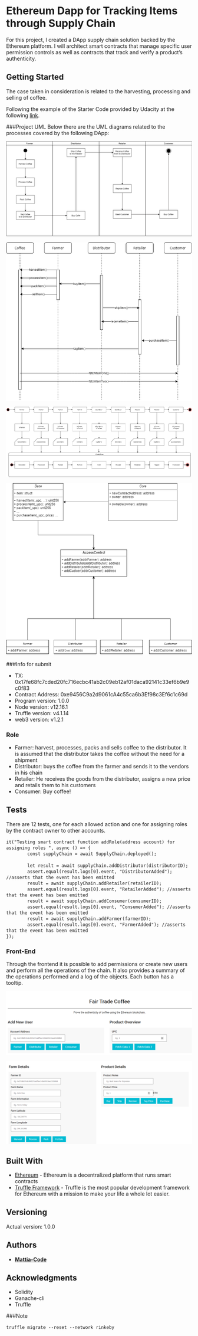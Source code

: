 # Ethereum Dapp for Tracking Items through Supply Chain

For this project, I created a DApp supply chain solution backed by the Ethereum platform. I will architect smart contracts that manage specific user permission controls as well as contracts that track and verify a product’s authenticity.

## Getting Started
The case taken in consideration is related to the harvesting, processing and selling of coffee.

Following the example of the Starter Code provided by Udacity at the following [link](https://github.com/udacity/nd1309-Project-6b-Example-Template).

###Project UML
Below there are the UML diagrams related to the processes covered by the following DApp:

![Activity Diagram](UML%20-%20Activity%20Diagram.png)

![Sequence Diagram](UML%20-%20Sequence%20Diagram.png)

![State Diagram](UML%20-%20State%20Diagram.png)

![Data Modeling Diagram](UML%20-%20Data%20Modeling.png)

###Info for submit

* TX: 0x17fe68fc7cded20fc716ecbc41ab2c09eb12af01daca92141c33ef6b9e9c0f83
* Contract Address: 0xe9456C9a2d9061cA4c55ca6b3Ef98c3Ef6c1c69d 
* Program version: 1.0.0
* Node version: v12.16.1
* Truffle version: v4.1.14
* web3 version: v1.2.1

### Role

* Farmer: harvest, processes, packs and sells coffee to the distributor. It is assumed that the distributor takes the coffee without the need for a shipment
* Distributor: buys the coffee from the farmer and sends it to the vendors in his chain
* Retailer: He receives the goods from the distributor, assigns a new price and retails them to his customers
* Consumer: Buy coffee!

## Tests

There are 12 tests, one for each allowed action and one for assigning roles by the contract owner to other accounts.

```
it("Testing smart contract function addRole(address account) for assigning roles ", async () => {
        const supplyChain = await SupplyChain.deployed();

        let result = await supplyChain.addDistributor(distributorID);
        assert.equal(result.logs[0].event, "DistributorAdded"); //asserts that the event has been emitted
        result = await supplyChain.addRetailer(retailerID);
        assert.equal(result.logs[0].event, "RetailerAdded"); //asserts that the event has been emitted
        result = await supplyChain.addConsumer(consumerID);
        assert.equal(result.logs[0].event, "ConsumerAdded"); //asserts that the event has been emitted
        result = await supplyChain.addFarmer(farmerID);
        assert.equal(result.logs[0].event, "FarmerAdded"); //asserts that the event has been emitted
});
```

### Front-End

Through the frontend it is possible to add permissions or create new users and perform all the operations of the chain. It also provides a summary of the operations performed and a log of the objects. Each button has a tooltip.

![Frontend img1](frontend1.png)

![Frontend img2](frontend2.png)

## Built With

* [Ethereum](https://www.ethereum.org/) - Ethereum is a decentralized platform that runs smart contracts
* [Truffle Framework](http://truffleframework.com/) - Truffle is the most popular development framework for Ethereum with a mission to make your life a whole lot easier.

## Versioning

Actual version: 1.0.0

## Authors

* **[Mattia-Code](https://github.com/Mattia-code)**

## Acknowledgments

* Solidity
* Ganache-cli
* Truffle

###Note

```
truffle migrate --reset --network rinkeby
```


